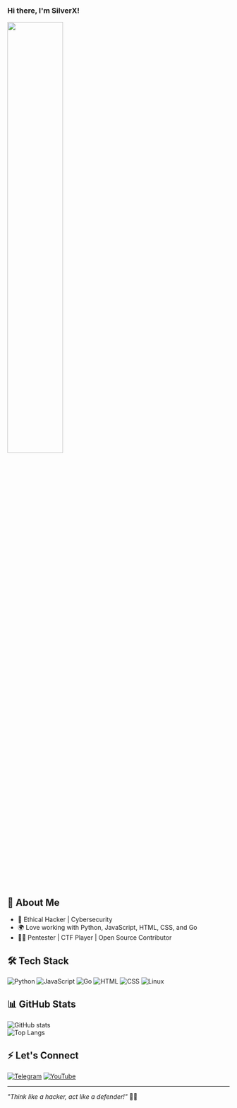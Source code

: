 ### Hi there, I'm SilverX! 

<img src="https://images.steamusercontent.com/ugc/854976916434675605/0A7FF9FDC45305AB9F1B4F51DCAC315274B28F96/?imw=5000&imh=5000&ima=fit&impolicy=Letterbox&imcolor=%23000000&letterbox=false" width="50%" />

## 🚀 About Me
- 🔐 Ethical Hacker | Cybersecurity 
- 🌍 Love working with Python, JavaScript, HTML, CSS, and Go  
- 🏴‍☠️ Pentester | CTF Player | Open Source Contributor  

## 🛠️ Tech Stack

![Python](https://img.shields.io/badge/-Python-05122A?style=flat&logo=python)
![JavaScript](https://img.shields.io/badge/-JavaScript-05122A?style=flat&logo=javascript)
![Go](https://img.shields.io/badge/-Go-05122A?style=flat&logo=go)
![HTML](https://img.shields.io/badge/-HTML-05122A?style=flat&logo=html5)
![CSS](https://img.shields.io/badge/-CSS-05122A?style=flat&logo=css3)
![Linux](https://img.shields.io/badge/-Linux-05122A?style=flat&logo=linux)

## 📊 GitHub Stats

![GitHub stats](https://github-readme-stats.vercel.app/api?username=yourusername&show_icons=true&theme=tokyonight)  
![Top Langs](https://github-readme-stats.vercel.app/api/top-langs/?username=yourusername&layout=compact&theme=tokyonight)

## ⚡ Let's Connect
[![Telegram](https://img.shields.io/badge/-Telegram-05122A?style=flat&logo=telegram)](https://t.me/silverxvip)
[![YouTube](https://img.shields.io/badge/-YouTube-FF0000?style=flat&logo=youtube&logoColor=white)](https://www.youtube.com/@silverxcyber)

---
*"Think like a hacker, act like a defender!"* 🏴‍☠️
